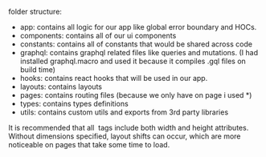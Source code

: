 folder structure:

- app: contains all logic for our app like global error boundary and HOCs.
- components: contains all of our ui components
- constants: contains all of constants that would be shared across code
- graphql: contains graphql related files like queries and mutations. (I had installed graphql.macro and used it because it compiles .gql files on build time)
- hooks: contains react hooks that will be used in our app.
- layouts: contains layouts
- pages: contains routing files (because we only have on page i used \*)
- types: contains types definitions
- utils: contains custom utils and exports from 3rd party libraries

It is recommended that all <img> tags include both width and height attributes. Without dimensions specified, layout shifts can occur, which are more noticeable on pages that take some time to load.
